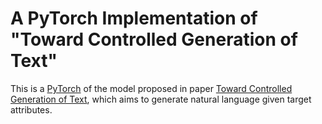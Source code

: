 # A PyTorch Implementation of "Toward Controlled Generation of Text"
This is a [PyTorch](http://pytorch.org/) of the model 
proposed in paper [Toward Controlled Generation of Text](http://proceedings.mlr.press/v70/hu17e.html),
which aims to generate natural language given target attributes.
